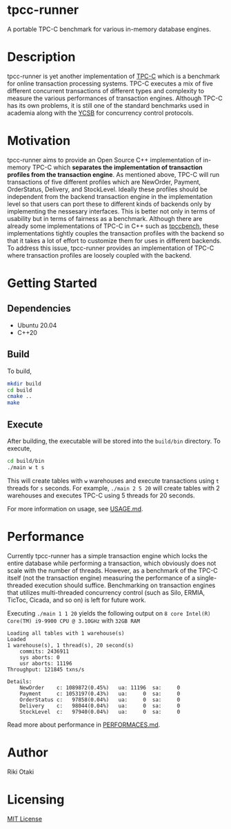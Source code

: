 # tpcc-runner

A portable TPC-C benchmark for various in-memory database engines. 

# Description

tpcc-runner is yet another implementation of [TPC-C](http://www.tpc.org/tpcc/) which is a benchmark for online transaction processing systems.
TPC-C executes a mix of five different concurrent transactions of different types and complexity to measure the various performances of transaction engines.
Although TPC-C has its own problems, it is still one of the standard benchmarks used in academia along with the [YCSB](https://github.com/brianfrankcooper/YCSB) for concurrency control protocols.

# Motivation

tpcc-runner aims to provide an Open Source C++ implementation of in-memory TPC-C which __separates the implementation of transaction profiles from the transaction engine__.
As mentioned above, TPC-C will run transactions of five different profiles which are NewOrder, Payment, OrderStatus, Delivery, and StockLevel. 
Ideally these profiles should be independent from the backend transaction engine in the implementation level so that users can port these to different kinds of backends only by implementing the nessesary interfaces.
This is better not only in terms of usability but in terms of fairness as a benchmark.
Although there are already some implementations of TPC-C in C++ such as [tpccbench](https://github.com/evanj/tpccbench), these implementations tightly couples the transaction profiles with the backend so that it takes a lot of effort to customize them for uses in different backends.
To address this issue, tpcc-runner provides an implementation of TPC-C where transaction profiles are loosely coupled with the backend.

# Getting Started

## Dependencies
- Ubuntu 20.04
- C++20

## Build
To build, 

```sh
mkdir build
cd build
cmake ..
make
```

## Execute
After building, the executable will be stored into the `build/bin` directory.
To execute, 

```sh
cd build/bin
./main w t s
```

This will create tables with `w` warehouses and execute transactions using `t` threads for `s` seconds. For example, `./main 2 5 20` will create tables with 2 warehouses and executes TPC-C using 5 threads for 20 seconds.

For more information on usage, see [USAGE.md](USAGE.md).

# Performance

Currently tpcc-runner has a simple transaction engine which locks the entire database while performing a transaction, which obviously does not scale with the number of threads. However, as a benchmark of the TPC-C itself (not the transaction engine) measuring the performance of a single-threaded execution should suffice.
Benchmarking on transaction engines that utilizes multi-threaded concurrency control (such as Silo, ERMIA, TicToc, Cicada, and so on) is left for future work. 

Executing `./main 1 1 20` yields the following output on `8 core Intel(R) Core(TM) i9-9900 CPU @ 3.10GHz` with `32GB RAM`

```
Loading all tables with 1 warehouse(s)
Loaded
1 warehouse(s), 1 thread(s), 20 second(s)
    commits: 2436911
    sys aborts: 0
    usr aborts: 11196
Throughput: 121845 txns/s

Details:
    NewOrder    c: 1089872(0.45%)   ua: 11196  sa:     0
    Payment     c: 1053197(0.43%)   ua:     0  sa:     0
    OrderStatus c:   97858(0.04%)   ua:     0  sa:     0
    Delivery    c:   98044(0.04%)   ua:     0  sa:     0
    StockLevel  c:   97940(0.04%)   ua:     0  sa:     0
```

Read more about performance in [PERFORMACES.md](PERFORMANCES.md).

# Author

Riki Otaki

# Licensing

[MIT License](https://github.com/wattlebirdaz/tpcc-runner/blob/master/LICENSE)